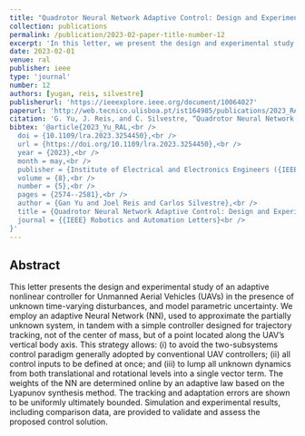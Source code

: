 ```yaml
---
title: "Quadrotor Neural Network Adaptive Control: Design and Experimental Validation"
collection: publications
permalink: /publication/2023-02-paper-title-number-12
excerpt: 'In this letter, we present the design and experimental study of an adaptive nonlinear controller for Unmanned Aerial Vehicles (UAVs) in the presence of unknown time-varying disturbances, and model parametric uncertainty.'
date: 2023-02-01
venue: ral
publisher: ieee
type: 'journal'
number: 12
authors: [yugan, reis, silvestre]
publisherurl: 'https://ieeexplore.ieee.org/document/10064027'
paperurl: 'http://web.tecnico.ulisboa.pt/ist164985/publications/2023_RAL_Quadrotor_Neural_Network_Adaptive_Control_Design_and_Experimental_Validation.pdf'
citation: 'G. Yu, J. Reis, and C. Silvestre, “Quadrotor Neural Network Adaptive Control: Design and Experimental Validation,” IEEE Robotics and Automation Letters, vol. 8, no. 5. Institute of Electrical and Electronics Engineers (IEEE), pp. 2574–2581, May 2023.'
bibtex: '@article{2023_Yu_RAL,<br />
  doi = {10.1109/lra.2023.3254450},<br />
  url = {https://doi.org/10.1109/lra.2023.3254450},<br />
  year = {2023},<br />
  month = may,<br />
  publisher = {Institute of Electrical and Electronics Engineers ({IEEE})},<br />
  volume = {8},<br />
  number = {5},<br />
  pages = {2574--2581},<br />
  author = {Gan Yu and Joel Reis and Carlos Silvestre},<br />
  title = {Quadrotor Neural Network Adaptive Control: Design and Experimental Validation},<br />
  journal = {{IEEE} Robotics and Automation Letters}<br />
}'
---
```

**Abstract**
---
This letter presents the design and experimental study of an adaptive nonlinear controller for Unmanned Aerial Vehicles (UAVs) in the presence of unknown time-varying disturbances, and model parametric uncertainty.
We employ an adaptive Neural Network (NN), used to approximate the partially unknown system, in tandem with a simple controller designed for trajectory tracking, not of the center of mass, but of a point located along the UAV’s vertical body axis.
This strategy allows: (i) to avoid the two-subsystems control paradigm generally adopted by conventional UAV controllers; (ii) all control inputs to be defined at once; and (iii) to lump all unknown dynamics from both translational and rotational levels into a single vector term.
The weights of the NN are determined online by an adaptive law based on the Lyapunov synthesis method.
The tracking and adaptation errors are shown to be uniformly ultimately bounded.
Simulation and experimental results, including comparison data, are provided to validate and assess the proposed control solution.


